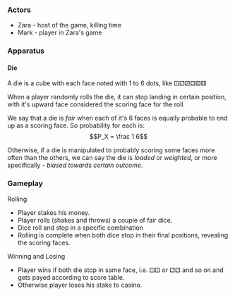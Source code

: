 ### Actors
- Zara - host of the game, killing time
- Mark - player in Zara's game

### Apparatus

#### Die

A die is a cube with each face noted with 1 to 6 dots, like ⚀⚁⚂⚃⚄⚅ 

When a player randomly rolls the die, it can stop landing in certain position, with it's upward face considered the scoring face for the roll. 

We say that a die is *fair* when each of it's 6 faces is equally probable to end up as a scoring face. So probability for each is: $$P_X = \frac 1 6$$

Otherwise, if a die is manipulated to probably scoring some faces more often than the others, we can say the die is *loaded* or *weighted*, or more specifically - *biased towards certain outcome*.

### Gameplay

Rolling 
- Player stakes his money.
- Player rolls (shakes and throws) a couple of fair dice.
- Dice roll and stop in a specific combination
- Rolling is complete when both dice stop in their final positions, revealing the scoring faces.

Winning and Losing
- Player wins if both die stop in same face, i.e. ⚀⚀ or ⚁⚁ and so on and gets payed according to score table. 
- Otherwise player loses his stake to casino.